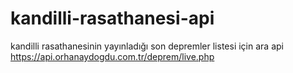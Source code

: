 # kandilli-rasathanesi-api
 kandilli rasathanesinin yayınladığı son depremler listesi için ara api
 https://api.orhanaydogdu.com.tr/deprem/live.php
